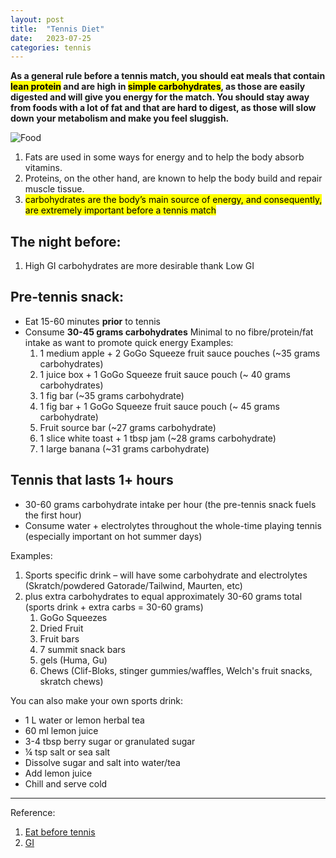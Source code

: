 ```yaml
---
layout: post
title:  "Tennis Diet"
date:   2023-07-25
categories: tennis
---
```


**As a general rule before a tennis match, you should eat meals that contain <mark>lean protein</mark> and are high in <mark>simple carbohydrates</mark>, as those are easily digested and will give you energy for the match. You should stay away from foods with a lot of fat and that are hard to digest, as those will slow down your metabolism and make you feel sluggish.**

![Food](https://mytennishq.com/wp-content/uploads/2019/12/what-to-eat-before-a-tennis-match.avif)

1. Fats are used in some ways for energy and to help the body absorb vitamins.
2. Proteins, on the other hand, are known to help the body build and repair muscle tissue.
3. <mark>carbohydrates are the body’s main source of energy, and consequently, are extremely important before a tennis match</mark>

## The night before:
1. High GI carbohydrates are more desirable thank Low GI

## Pre-tennis snack: 
- Eat 15-60 minutes **prior** to tennis
- Consume **30-45 grams carbohydrates** Minimal to no fibre/protein/fat intake as want to promote quick energy
Examples:
  1. 1 medium apple + 2 GoGo Squeeze fruit sauce pouches (~35 grams carbohydrates) 
  2. 1 juice box + 1 GoGo Squeeze fruit sauce pouch (~ 40 grams carbohydrates) 
  3. 1 fig bar (~35 grams carbohydrate) 
  4. 1 fig bar + 1 GoGo Squeeze fruit sauce pouch (~ 45 grams carbohydrate) 
  5. Fruit source bar (~27 grams carbohydrate) 
  6. 1 slice white toast + 1 tbsp jam (~28 grams carbohydrate) 
  7. 1 large banana (~31 grams carbohydrate)

## Tennis that lasts 1+ hours
- 30-60 grams carbohydrate intake per hour (the pre-tennis snack fuels the first hour)
- Consume water + electrolytes throughout the whole-time playing tennis (especially important on hot summer days)

Examples:
1. Sports specific drink – will have some carbohydrate and electrolytes (Skratch/powdered Gatorade/Tailwind, Maurten, etc) 
2. plus extra carbohydrates to equal approximately 30-60 grams total (sports drink + extra carbs = 30-60 grams) 
	1. GoGo Squeezes
	2. Dried Fruit
	3. Fruit bars
	4. 7 summit snack bars
	5. gels (Huma, Gu)
	6. Chews (Clif-Bloks, stinger gummies/waffles, Welch's fruit snacks, skratch chews)

You can also make your own sports drink: 
- 1 L water or lemon herbal tea 
- 60 ml lemon juice 
- 3-4 tbsp berry sugar or granulated sugar 
- ¼ tsp salt or sea salt
- Dissolve sugar and salt into water/tea
- Add lemon juice 
- Chill and serve cold


---
Reference:
1. [Eat before tennis](https://mytennishq.com/what-to-eat-before-a-tennis-match-with-23-ideas/)
2. [GI](https://www.nhs.uk/common-health-questions/food-and-diet/what-is-the-glycaemic-index-gi/)